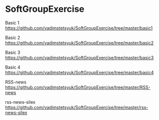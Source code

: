 # SoftGroupExercise

Basic 1
https://github.com/vadimstetsyuk/SoftGroupExercise/tree/master/basic1

Basic 2
https://github.com/vadimstetsyuk/SoftGroupExercise/tree/master/basic2

Basic 3
https://github.com/vadimstetsyuk/SoftGroupExercise/tree/master/basic3

Basic 4
https://github.com/vadimstetsyuk/SoftGroupExercise/tree/master/basic4

RSS-news
https://github.com/vadimstetsyuk/SoftGroupExercise/tree/master/RSS-news

rss-news-silex
https://github.com/vadimstetsyuk/SoftGroupExercise/tree/master/rss-news-silex
